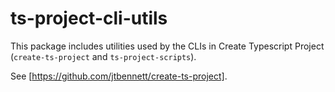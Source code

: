 # ts-project-cli-utils

This package includes utilities used by the CLIs in Create Typescript Project (`create-ts-project` and `ts-project-scripts`).

See [https://github.com/jtbennett/create-ts-project].
